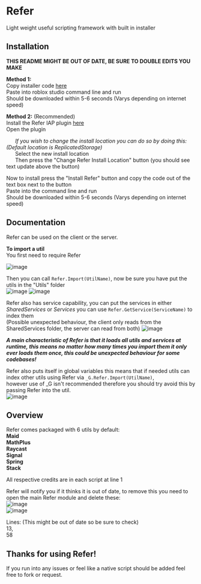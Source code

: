 # Refer
Light weight useful scripting framework with built in installer

## Installation
**THIS README MIGHT BE OUT OF DATE, BE SURE TO DOUBLE EDITS YOU MAKE**<br>

**Method 1:**<br>
Copy installer code [here](Refer/Installer.lua)<br>
Paste into roblox studio command line and run<br>
Should be downloaded within 5-6 seconds (Varys depending on internet speed)<br>

**Method 2:** (Recommended)<br>
Install the Refer IAP plugin [here](https://www.roblox.com/library/11240458509/ReferIAP)<br>
Open the plugin<br>

&nbsp;&nbsp;&nbsp;&nbsp;&nbsp;&nbsp;*If you wish to change the install location you can do so by doing this: (Default location is ReplicatedStorage)*<br>
&nbsp;&nbsp;&nbsp;&nbsp;&nbsp;&nbsp;Select the new install location<br>
&nbsp;&nbsp;&nbsp;&nbsp;&nbsp;&nbsp;Then press the "Change Refer Install Location" button (you should see text update above the button)<br>

Now to install press the "Install Refer" button and copy the code out of the text box next to the button<br>
Paste into the command line and run<br>
Should be downloaded within 5-6 seconds (Varys depending on internet speed)<br>

## Documentation
Refer can be used on the client or the server.<br>

**To import a util**<br>
You first need to require Refer

![image](https://user-images.githubusercontent.com/75340712/195960826-852a2aa3-ea83-4b32-8565-2b064e251cfa.png)<br>


Then you can call ```Refer.Import(UtilName)```, now be sure you have put the utils in the "Utils" folder <br>
![image](https://user-images.githubusercontent.com/75340712/195959999-0d8ecd92-3106-4504-b431-a5b7f299f0be.png)
![image](https://user-images.githubusercontent.com/75340712/195960376-76d1d5a7-bebb-4df9-b803-25f4eee92682.png)


Refer also has service capability, you can put the services in either *SharedServices* or *Services* you can use ```Refer.GetService(ServiceName)``` to index them<br>
(Possible unexpected behaviour, the client only reads from the SharedServices folder, the server can read from both)
![image](https://user-images.githubusercontent.com/75340712/195960384-de976655-70af-46e2-b97f-6f5f0b8f1f7d.png)



***A main characteristic of Refer is that it loads all utils and services at runtime, this means no matter how many times you import them it only ever loads them once, this could be unexpected behaviour for some codebases!***<br>

Refer also puts itself in global variables this means that if needed utils can index other utils using Refer via ```_G.Refer.Import(UtilName)```,<br>
however use of _G isn't recommended therefore you should try avoid this by passing Refer into the util.<br>
![image](https://user-images.githubusercontent.com/75340712/195960499-4c50d8d8-a836-4bda-b84c-31081d22af0b.png)


## Overview
Refer comes packaged with 6 utils by default:<br>
**Maid**<br>
**MathPlus**<br>
**Raycast**<br>
**Signal**<br>
**Spring**<br>
**Stack**<br>

All respective credits are in each script at line 1<br>

Refer will notify you if it thinks it is out of date, to remove this you need to open the main Refer module and delete these:<br>
![image](https://user-images.githubusercontent.com/75340712/195960609-29b7e917-7d13-45ba-8e71-ac464fde8f96.png)<br>
![image](https://user-images.githubusercontent.com/75340712/195960616-623d064a-30f3-430a-84cf-43aa62ad2116.png)<br>

Lines: (This might be out of date so be sure to check)<br>
13,<br>
58<br>

## Thanks for using Refer!
If you run into any issues or feel like a native script should be added feel free to fork or request.
